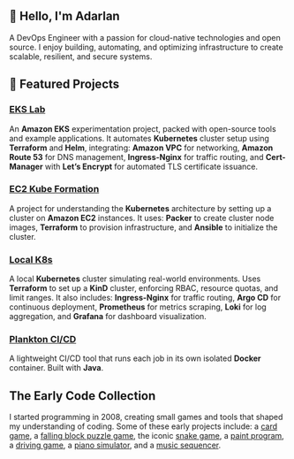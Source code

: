 ## 👋 Hello, I'm Adarlan

A DevOps Engineer with a passion for cloud-native technologies and open source.
I enjoy building, automating, and optimizing infrastructure to create scalable, resilient, and secure systems.

## 🚀 Featured Projects

### [__EKS Lab__](https://github.com/adarlan/eks-lab)

An __Amazon EKS__ experimentation project, packed with open-source tools and example applications. It automates __Kubernetes__ cluster setup using __Terraform__ and __Helm__, integrating: __Amazon VPC__ for networking, __Amazon Route 53__ for DNS management, __Ingress-Nginx__ for traffic routing, and __Cert-Manager__ with __Let’s Encrypt__ for automated TLS certificate issuance.

### [__EC2 Kube Formation__](https://github.com/adarlan/kube-formation)

A project for understanding the __Kubernetes__ architecture by setting up a cluster on __Amazon EC2__ instances. It uses: __Packer__ to create cluster node images, __Terraform__ to provision infrastructure, and __Ansible__ to initialize the cluster.

### [__Local K8s__](https://github.com/adarlan/k8slab)

A local __Kubernetes__ cluster simulating real-world environments. Uses __Terraform__ to set up a __KinD__ cluster, enforcing RBAC, resource quotas, and limit ranges. It also includes: __Ingress-Nginx__ for traffic routing, __Argo CD__ for continuous deployment, __Prometheus__ for metrics scraping, __Loki__ for log aggregation, and __Grafana__ for dashboard visualization.

### [__Plankton CI/CD__](https://github.com/adarlan/plankton)

A lightweight CI/CD tool that runs each job in its own isolated __Docker__ container. Built with __Java__.

## __The Early Code Collection__

I started programming in 2008, creating small games and tools that shaped my understanding of coding. Some of these early projects include:
a [card game](https://github.com/adarlan/pife),
a [falling block puzzle game](https://github.com/adarlan/rimba),
the iconic [snake game](https://github.com/adarlan/snake-pascal),
a [paint program](https://github.com/adarlan/mypaint),
a [driving game](https://github.com/adarlan/kart-game),
a [piano simulator](https://github.com/adarlan/arduino-piano),
and a [music sequencer](https://github.com/adarlan/super-arduino-bros).
